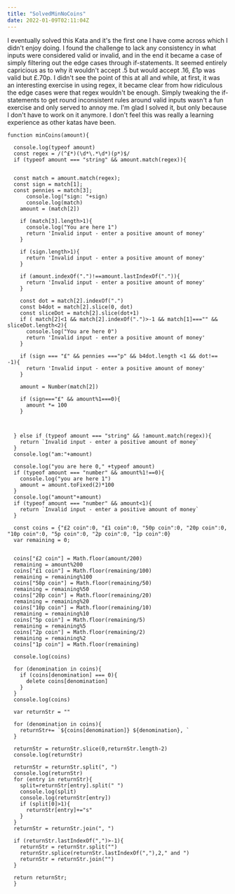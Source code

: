 ```yaml
---
title: "SolvedMinNoCoins"
date: 2022-01-09T02:11:04Z
---
```


I eventually solved this Kata and it's the first one I have come across which I didn't enjoy doing. I found the challenge to lack any consistency in what inputs were
considered valid or invalid, and in the end it became a case of simply filtering out the edge cases through if-statements. It seemed entirely capricious as to why it
wouldn't accept .5 but would accept .16, £1p was valid but £.70p. I didn't see the point of this at all and while, at first, it was an interesting exercise in using
regex, it became clear from how ridiculous the edge cases were that regex wouldn't be enough. Simply tweaking the if-statements to get round inconsistent rules around
valid inputs wasn't a fun exercise and only served to annoy me. I'm glad I solved it, but only because I don't have to work on it anymore. I don't feel this was really
a learning experience as other katas have been.

```
function minCoins(amount){

  console.log(typeof amount)
  const regex = /(^£*)(\d*\.*\d*)(p*)$/     
  if (typeof amount === "string" && amount.match(regex)){  


  const match = amount.match(regex);
  const sign = match[1];
  const pennies = match[3];
      console.log("sign: "+sign)
      console.log(match)
    amount = (match[2])
    
    if (match[3].length>1){
      console.log("You are here 1")
      return 'Invalid input - enter a positive amount of money'
    }
    
    if (sign.length>1){
      return 'Invalid input - enter a positive amount of money'
    }
    
    if (amount.indexOf(".")!==amount.lastIndexOf(".")){
      return 'Invalid input - enter a positive amount of money'
    }
    
    const dot = match[2].indexOf(".")
    const b4dot = match[2].slice(0, dot)
    const sliceDot = match[2].slice(dot+1)
    if ( match[2]<1 && match[2].indexOf(".")>-1 && match[1]==="" && sliceDot.length<2){
      console.log("You are here 0")
      return 'Invalid input - enter a positive amount of money'      
    }
    
    if (sign === "£" && pennies ==="p" && b4dot.length <1 && dot!== -1){
      return 'Invalid input - enter a positive amount of money'     
    }
 
    amount = Number(match[2]) 
       
    if (sign==="£" && amount%1===0){
      amount *= 100
    }
    

    
  } else if (typeof amount === "string" && !amount.match(regex)){
    return `Invalid input - enter a positive amount of money`
  }
  console.log("am:"+amount)

  console.log("you are here 0," +typeof amount)
  if (typeof amount === "number" && amount%1!==0){    
    console.log("you are here 1")
    amount = amount.toFixed(2)*100
  }
  console.log("amount"+amount)
  if (typeof amount === "number" && amount<1){
    return `Invalid input - enter a positive amount of money`
  }
      
  const coins = {"£2 coin":0, "£1 coin":0, "50p coin":0, "20p coin":0, "10p coin":0, "5p coin":0, "2p coin":0, "1p coin":0}
  var remaining = 0;
  

  coins["£2 coin"] = Math.floor(amount/200)
  remaining = amount%200
  coins["£1 coin"] = Math.floor(remaining/100)
  remaining = remaining%100
  coins["50p coin"] = Math.floor(remaining/50)
  remaining = remaining%50
  coins["20p coin"] = Math.floor(remaining/20)
  remaining = remaining%20
  coins["10p coin"] = Math.floor(remaining/10)
  remaining = remaining%10
  coins["5p coin"] = Math.floor(remaining/5)
  remaining = remaining%5
  coins["2p coin"] = Math.floor(remaining/2)
  remaining = remaining%2
  coins["1p coin"] = Math.floor(remaining)
  
  console.log(coins)
  
  for (denomination in coins){
    if (coins[denomination] === 0){
      delete coins[denomination]
    }
  }
  console.log(coins)
  
  var returnStr = ""
  
  for (denomination in coins){
    returnStr+= `${coins[denomination]} ${denomination}, `
  }
  
  returnStr = returnStr.slice(0,returnStr.length-2)
  console.log(returnStr)
  
  returnStr = returnStr.split(", ")
  console.log(returnStr)
  for (entry in returnStr){
    split=returnStr[entry].split(" ")  
    console.log(split)
    console.log(returnStr[entry])
    if (split[0]>1){
      returnStr[entry]+="s"
    }
  }
  returnStr = returnStr.join(", ")
  
  if (returnStr.lastIndexOf(",")>-1){
    returnStr = returnStr.split("")
    returnStr.splice(returnStr.lastIndexOf(","),2," and ")
    returnStr = returnStr.join("")
  }
   
  return returnStr;
  }
```